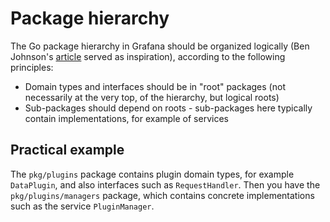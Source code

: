 # Package hierarchy

The Go package hierarchy in Grafana should be organized logically (Ben Johnson's
[article](https://medium.com/@benbjohnson/standard-package-layout-7cdbc8391fc1) served as inspiration), according to the 
following principles:

* Domain types and interfaces should be in "root" packages (not necessarily at the very top, of the hierarchy, but
  logical roots)
* Sub-packages should depend on roots - sub-packages here typically contain implementations, for example of services

## Practical example

The `pkg/plugins` package contains plugin domain types, for example `DataPlugin`, and also interfaces
such as `RequestHandler`. Then you have the `pkg/plugins/managers` package, which contains concrete implementations
such as the service `PluginManager`.
